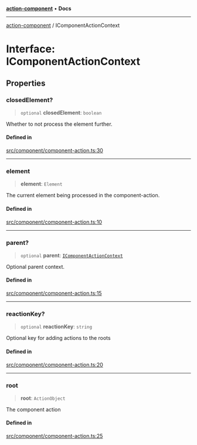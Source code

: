 [**action-component**](../README.md) • **Docs**

***

[action-component](../globals.md) / IComponentActionContext

# Interface: IComponentActionContext

## Properties

### closedElement?

> `optional` **closedElement**: `boolean`

Whether to not process the element further.

#### Defined in

[src/component/component-action.ts:30](https://github.com/mksunny1/action-component/blob/c02ca15116f22d8d4043bf27a05c090705180bcc/src/component/component-action.ts#L30)

***

### element

> **element**: `Element`

The current element being processed in the component-action.

#### Defined in

[src/component/component-action.ts:10](https://github.com/mksunny1/action-component/blob/c02ca15116f22d8d4043bf27a05c090705180bcc/src/component/component-action.ts#L10)

***

### parent?

> `optional` **parent**: [`IComponentActionContext`](IComponentActionContext.md)

Optional parent context.

#### Defined in

[src/component/component-action.ts:15](https://github.com/mksunny1/action-component/blob/c02ca15116f22d8d4043bf27a05c090705180bcc/src/component/component-action.ts#L15)

***

### reactionKey?

> `optional` **reactionKey**: `string`

Optional key for adding actions to the roots

#### Defined in

[src/component/component-action.ts:20](https://github.com/mksunny1/action-component/blob/c02ca15116f22d8d4043bf27a05c090705180bcc/src/component/component-action.ts#L20)

***

### root

> **root**: `ActionObject`

The component action

#### Defined in

[src/component/component-action.ts:25](https://github.com/mksunny1/action-component/blob/c02ca15116f22d8d4043bf27a05c090705180bcc/src/component/component-action.ts#L25)
